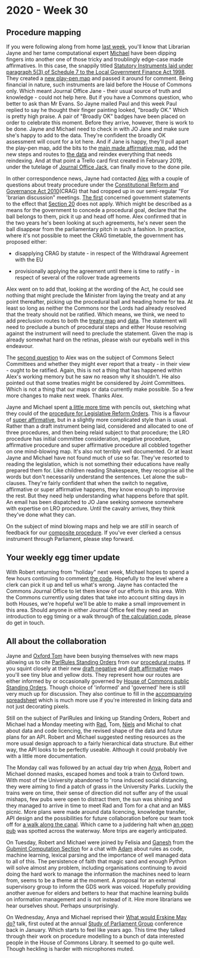 # 2020 - Week 30

## Procedure mapping

If you were following along from home [last week](https://ukparliament.github.io/ontologies/meta/weeknotes/2020/29/), you'll know that Librarian Jayne and her tame computational expert [Michael](https://twitter.com/fantasticlife) have been dipping fingers into another one of those tricky and troublingly edge-case made affirmatives. In this case, the snappily titled [Statutory Instruments laid under paragraph 5(3) of Schedule 7 to the Local Government Finance Act 1998](https://trello.com/c/N5dvDiQK/7-edge-case-made-affirmative). They created a [new play-pen map](https://github.com/ukparliament/ontologies/blob/master/procedure/flowcharts/sis/play-pen/made-affirmative.pdf) and passed it around for comment. Being financial in nature, such instruments are laid before the House of Commons only. Which meant Journal Office Jane - their usual source of truth and knowledge - could not help here. But if you have a Commons question, who better to ask than Mr Evans. So Jayne mailed Paul and this week Paul replied to say he thought their finger painting looked, "broadly OK." Which is pretty high praise. A pair of "Broadly OK" badges have been placed on order to celebrate this moment. Before they arrive, however, there is work to be done. Jayne and Michael need to check in with JO Jane and make sure she's happy to add to the data. They're confident the broadly OK assessment will count for a lot here. And if Jane is happy, they'll pull apart the play-pen map, add the bits to the [main made affirmative map](https://ukparliament.github.io/ontologies/procedure/flowcharts/sis/made-affirmative.pdf), add the new steps and routes to [the data](https://procedures.azurewebsites.net/Procedures/1/graph) and reindex everything that needs reindexing. And at that point a Trello card first created in February 2019, under the tutelage of [Journal Office Jack](https://twitter.com/jackpdent), can finally move to the done pile.

In other correspondence news, Jayne had contacted [Alex](https://twitter.com/AlexanderHorne1) with a couple of questions about treaty procedure under the [Constitutional Reform and Governance Act 2010](https://www.legislation.gov.uk/ukpga/2010/25/contents)(CRAG) that had cropped up in our semi-regular "For 'brarian discussion" meetings. [The first](https://trello.com/c/a3QhUI0Q/143-treaty-procedure) concerned government statements to the effect that [Section 20](https://www.legislation.gov.uk/ukpga/2010/25/section/20) does not apply. Which might be described as a means for the government to concede a procedural goal, declare that the ball belongs to them, pick it up and head off home. Alex confirmed that in the two years he's been looking at such agreements, he's never seen the ball disappear from the parliamentary pitch in such a fashion. In practice, where it's not possible to meet the CRAG timetable, the government has proposed either:

* disapplying CRAG by statute - in respect of the Withdrawal Agreement with the EU

* provisionally applying the agreement until there is time to ratify - in respect of several of the rollover trade agreements

Alex went on to add that, looking at the wording of the Act, he could see nothing that might preclude the Minister from laying the treaty and at any point thereafter, picking up the procedural ball and heading home for tea. At least so long as neither the Commons nor the Lords had already resolved that the treaty should not be ratified. Which means, we think, we need to add preclusion routes to both the [treaty map](https://ukparliament.github.io/ontologies/procedure/flowcharts/crag-treaties/crag-treaties.pdf) and [data](https://procedures.azurewebsites.net/Procedures/6/graph). The statement will need to preclude a bunch of procedural steps and either House resolving against the instrument will need to preclude the statement. Given the map is already somewhat hard on the retinas, please wish our eyeballs well in this endeavour.

The [second question](https://trello.com/c/8vCibo0j/145-treaties-commons-committee) to Alex was on the subject of Commons Select Committees and whether they might ever report that a treaty - in their view - ought to be ratified. Again, this is not a thing that has happened within Alex's working memory but he saw no reason why it shouldn't. He also pointed out that some treaties might be considered by Joint Committees. Which is not a thing that our maps or data currently make possible. So a few more changes to make next week. Thanks Alex.

Jayne and Michael spent [a little more time](https://trello.com/c/mvDNiNKp/118-lro-procedure) with pencils out, sketching what they could of the [procedure for Legislative Reform Orders](https://github.com/ukparliament/ontologies/blob/master/procedure/flowcharts/sis/legislative-reform-order.pdf). This is a flavour of [super affirmative](https://guidetoprocedure.parliament.uk/collections/AAS0LGpw/super-affirmative-procedure), but in a slightly more complicated style than is usual. Rather than a draft instrument being laid, considered and allocated to one of three procedures, and then being relaid subject to that procedure; the LRO procedure has initial committee consideration, negative procedure, affirmative procedure and super affirmative procedure all cobbled together on one mind-blowing map. It's also not terribly well documented. Or at least Jayne and Michael have not found much of use so far. They've resorted to reading the legislation, which is not something their educations have really prepared them for. Like children reading Shakespeare, they recognise all the words but don't necessarily understand the sentences. Let alone the sub-clauses. They're fairly confident that when the switch to negative, affirmative or super affirmative happens, they know enough to improvise the rest. But they need help understanding what happens before that split. An email has been dispatched to JO Jane seeking someone somewhere with expertise on LRO procedure. Until the cavalry arrives, they think they've done what they can.

On the subject of mind blowing maps and help we are *still* in search of feedback for our [composite procedure](https://github.com/ukparliament/ontologies/blob/master/procedure/flowcharts/sis/census.pdf). If you've ever clerked a census instrument through Parliament, please step forward.

## Your weekly egg timer update

With Robert returning from "holiday" next week, Michael hopes to spend a few hours continuing to comment [the code](https://github.com/fantasticlife/egg-timer/blob/master/lib/monkey_patching/date.rb). Hopefully to the level where a clerk can pick it up and tell us what's wrong. Jayne has contacted the Commons Journal Office to let them know of our efforts in this area. With the Commons currently using dates that take into account sitting days in both Houses, we're hopeful we'll be able to make a small improvement in this area. Should anyone in either Journal Office feel they need an introduction to egg timing or a walk through of [the calculation code](https://github.com/fantasticlife/egg-timer/blob/master/app/controllers/calculator_controller.rb), please do get in touch.

## All about the collaboration

Jayne and [Oxford Tom](https://twitter.com/tomgfleming) have been busying themselves with new maps allowing us to cite [ParlRules Standing Orders](https://parlrulesdata.org/) from our [procedural routes](https://ukparliament.github.io/ontologies/procedure/procedure-ontology.html#d4e164). If you squint closely at their new [draft negative](https://github.com/ukparliament/ontologies/blob/master/procedure/flowcharts/sis/play-pen/draft-negative.pdf) and [draft affirmative](https://github.com/ukparliament/ontologies/blob/master/procedure/flowcharts/sis/play-pen/draft-affirmative.pdf) maps you'll see tiny blue and yellow dots. They represent how our routes are either informed by or occasionally governed by [House of Commons public Standing Orders](http://standing-orders.herokuapp.com/). Though choice of 'informed' and 'governed' here is still very much up for discussion. They also continue to fill in the [accompanying spreadsheet](https://docs.google.com/spreadsheets/d/1HkFYQ2bJeYGCnbTNBv-bQAiFL33n7fx1kgY30R5Gbz4/edit?usp=sharing) which is much more use if you're interested in linking data and not just decorating pixels.

Still on the subject of ParlRules and linking up Standing Orders, Robert and Michael had a Monday meeting with [Rad](https://radoslawzubek.com/), Tom, [Niels](https://twitter.com/nielsgoet) and Michal to chat about data and code licencing, the revised shape of the data and future plans for an API. Robert and Michael suggested nesting resources as the more usual design approach to a fairly hierarchical data structure. But either way, the API looks to be perfectly useable. Although it could probably live with a little more documentation.

The Monday call was followed by an actual day trip when [Anya](https://twitter.com/bitten_), Robert and Michael donned masks, escaped homes and took a train to Oxford town. With most of the University abandoned to 'rona induced social distancing, they were aiming to find a patch of grass in the University Parks. Luckily the trains were on time, their sense of direction did not suffer any of the usual mishaps, few pubs were open to distract them, the sun was shining and they managed to arrive in time to meet Rad and Tom for a chat and an M&S picnic. More plans were made around data licencing, knowledge transfer, API design and the possibilities for future collaboration before our team took off for [a walk along the canal](https://twitter.com/bitten_/status/1286372571957669888). Which came to a juddering halt when [an open pub](https://oldbookbinders.co.uk/) was spotted across the waterway. More trips are eagerly anticipated.

On Tuesday, Robert and Michael were joined by Felisia and [Ganesh](https://twitter.com/gansenthi) from the [Gubmint Computation Section](https://www.gov.uk/government/organisations/government-digital-service) for a chat with [Adam](https://twitter.com/AdamWyner) about rules as code, machine learning, lexical parsing and the importance of well managed data to all of this. The persistence of faith that magic sand and enough Python will solve almost any problem, including organisations continuing to avoid doing the hard work to manage the information the machines need to learn from, seems to be a theme at the moment. A proposal for an external supervisory group to inform the GDS work was voiced. Hopefully providing another avenue for elders and betters to hear that machine learning builds on information management and is not instead of it. Hire more librarians we hear ourselves shout. Perhaps unsurprisingly.

On Wednesday, Anya and Michael reprised their [What would Erskine May do?](https://smethur.st/posts/176135870) talk, first outed at the annual [Study of Parliament Group](http://www.studyofparliament.org.uk/) conference back in January. Which starts to feel like years ago. This time they talked through their work on procedure modelling to a bunch of data interested people in the House of Commons Library. It seemed to go quite well. Though heckling is harder with microphones muted. 






